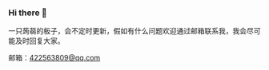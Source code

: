### Hi there 👋

<!--
**Andeviking/andeviking** is a ✨ _special_ ✨ repository because its `README.md` (this file) appears on your GitHub profile.

Here are some ideas to get you started:

- 🔭 I’m currently working on ...
- 🌱 I’m currently learning ...
- 👯 I’m looking to collaborate on ...
- 🤔 I’m looking for help with ...
- 💬 Ask me about ...
- 📫 How to reach me: ...
- 😄 Pronouns: ...
- ⚡ Fun fact: ...
-->

一只蒟蒻的板子，会不定时更新，假如有什么问题欢迎通过邮箱联系我，我会尽可能及时回复大家。

邮箱：422563809@qq.com
